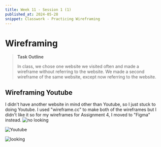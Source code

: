 ```yaml
---
title: Week 11 - Session 1 (1)
published_at: 2024-05-28
snippet: Classwork - Practicing Wireframing
---
```

# Wireframing
>**Task Outline** 
> 
> In class, we chose one website we visited often and made a wireframe without referring to the website. We made a second wireframe of the same website, except now referring to the website.

## Wireframing Youtube
I didn't have another website in mind other than Youtube, so I just stuck to doing Youtube. I used "wireframe.cc" to make both of the wireframes but I didn't like it so for my wireframes for Assignment 4, I moved to "Figma" instead.
![no looking](/W11/1.png)

![Youtube](/W11/1.5.png)

![looking](/W11/2.png)
